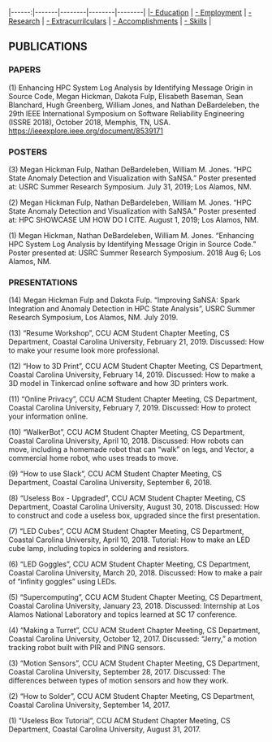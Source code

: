 |------:|-------|--------|--------|--------|
|[- Education](education.md) | [- Employment](employment.md) | [- Research](publications.md) | [- Extracurrilculars](activities.md) | [- Accomplishments](accomplishments.md) | [- Skills](skills.md) |


## PUBLICATIONS

### PAPERS



(1) Enhancing HPC System Log Analysis by Identifying Message Origin in Source Code, Megan Hickman, Dakota Fulp, Elisabeth Baseman, Sean Blanchard, Hugh Greenberg, William Jones, and Nathan DeBardeleben, the 29th IEEE International Symposium on Software Reliability Engineering (ISSRE 2018), October 2018, Memphis, TN, USA.
https://ieeexplore.ieee.org/document/8539171

### POSTERS

(3) Megan Hickman Fulp, Nathan DeBardeleben, William M. Jones. “HPC State Anomaly Detection and Visualization with SaNSA.” Poster presented at: USRC Summer Research Symposium. July 31, 2019; Los Alamos, NM.

(2) Megan Hickman Fulp, Nathan DeBardeleben, William M. Jones. “HPC State Anomaly Detection and Visualization with SaNSA.” Poster presented at: HPC SHOWCASE UM HOW DO I CITE. August 1, 2019; Los Alamos, NM.

(1) Megan Hickman, Nathan DeBardeleben, William M. Jones. “Enhancing HPC System Log Analysis by Identifying Message Origin in Source Code.” Poster presented at: USRC Summer Research Symposium. 2018 Aug 6; Los Alamos, NM.


### PRESENTATIONS

(14) Megan Hickman Fulp and Dakota Fulp. “Improving SaNSA: Spark Integration and Anomaly Detection in HPC State Analysis”,  USRC Summer Research Symposium, Los Alamos, NM. July 2019.

(13) “Resume Workshop”, CCU ACM Student Chapter Meeting, CS Department, Coastal Carolina University, February 21, 2019. Discussed: How to make your resume look more professional.

(12) “How to 3D Print”, CCU ACM Student Chapter Meeting, CS Department, Coastal Carolina University, February 14, 2019. Discussed: How to make a 3D model in Tinkercad online software and how 3D printers work.

(11) “Online Privacy”, CCU ACM Student Chapter Meeting, CS Department, Coastal Carolina University, February 7, 2019. Discussed: How to protect your information online. 

(10) “WalkerBot”, CCU ACM Student Chapter Meeting, CS Department, Coastal Carolina University, April 10, 2018. Discussed: How robots can move, including a homemade robot that can “walk” on legs, and Vector, a commercial home robot, who uses treads to move.

(9) “How to use Slack”, CCU ACM Student Chapter Meeting, CS Department, Coastal Carolina University, September 6, 2018.

(8) “Useless Box - Upgraded”, CCU ACM Student Chapter Meeting, CS Department, Coastal Carolina University, August 30, 2018. Discussed: How to construct and code a useless box, upgraded since the first presentation.

(7) “LED Cubes”, CCU ACM Student Chapter Meeting, CS Department, Coastal Carolina University, April 10, 2018. Tutorial: How to make an LED cube lamp, including topics in soldering and resistors.

(6) “LED Goggles”, CCU ACM Student Chapter Meeting, CS Department, Coastal Carolina University, March 20, 2018. Discussed: How to make a pair of “infinity goggles” using LEDs.

(5) “Supercomputing”, CCU ACM Student Chapter Meeting, CS Department, Coastal Carolina University, January 23, 2018. Discussed: Internship at Los Alamos National Laboratory and topics learned at SC 17 conference.

(4) “Making a Turret”, CCU ACM Student Chapter Meeting, CS Department, Coastal Carolina University, October 12, 2017. Discussed: “Jerry,” a motion tracking robot built with PIR and PING sensors.

(3) “Motion Sensors”, CCU ACM Student Chapter Meeting, CS Department, Coastal Carolina University, September 28, 2017. Discussed: The differences between types of motion sensors and how they work.

(2) “How to Solder”, CCU ACM Student Chapter Meeting, CS Department, Coastal Carolina University, September 14, 2017.

(1) “Useless Box Tutorial”, CCU ACM Student Chapter Meeting, CS Department, Coastal Carolina University, August 31, 2017.

